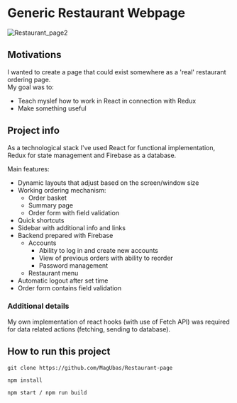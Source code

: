 # Generic Restaurant Webpage
![Restaurant_page2](https://user-images.githubusercontent.com/105423536/176177922-ab1f9a18-a7b9-428a-b55d-4ae1ab6fa8e6.gif)

## Motivations  
I wanted to create a page that could exist somewhere as a 'real' restaurant ordering page.  <br />
My goal was to: <br />
 - Teach myslef how to work in React in connection with Redux
 - Make something useful
 
## Project info
As a technological stack I've used React for functional implementation, Redux for state management and Firebase as a database.<br />

Main features:
  * Dynamic layouts that adjust based on the screen/window size
  * Working ordering mechanism:
    * Order basket
    * Summary page
    * Order form with field validation
  * Quick shortcuts
  * Sidebar with additional info and links
  * Backend prepared with Firebase
    * Accounts
      * Ability to log in and create new accounts
      * View of previous orders with ability to reorder
      * Password management
    * Restaurant menu
  * Automatic logout after set time
  * Order form contains field validation
  
  ### Additional details
My own implementation of react hooks (with use of Fetch API) was required for data related actions (fetching, sending to database).

## How to run this project  
```
git clone https://github.com/MagUbas/Restaurant-page

npm install

npm start / npm run build
```

 
 
 
 
